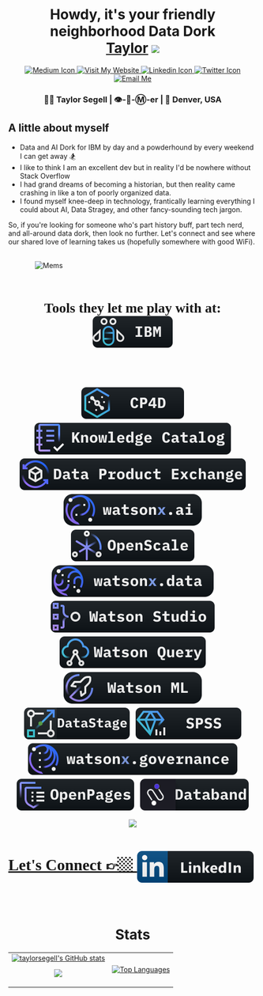 
<div align="center">
   <h1>Howdy, it's your friendly neighborhood Data Dork <br> <a href="https://hemant.codes">Taylor</a> <img src="https://media.giphy.com/media/hvRJCLFzcasrR4ia7z/giphy.gif" width="25px"> </h1>
</div>
<div align="center"><a href="https://taylorsegell.medium.com/">
                    <img style="width:3rem;height:3rem"  src="https://i.imgur.com/k5qW5Uq.png" alt="Medium Icon" />
                </a>
                <a href="http://www.taylorsegell.com">
                    <img src="https://i.imgur.com/UnyoheC.png" style="width:3rem;height:3rem"  alt="Visit My Website" />
                </a>
                <a href="http://www.linkedin.com/en/segell">
                    <img src="https://i.imgur.com/DyMt2KT.png" style="width:3rem;height:3rem"  alt="Linkedin Icon" />
                </a>
                <a href="https://www.github.com/taylorsegell">
                    <img src="https://i.imgur.com/XZUcc5Z.png" style="width:3rem;height:3rem" alt="Twitter Icon" />
                </a>
                <a href="mailto: taylorsegell@ibm.com">
                    <img src="https://i.imgur.com/QtaaljO.png" alt="Email Me" style="width:3rem;height:3rem" />
                </a>
</div>
<div align="center">
<h3>  👨🏻 Taylor Segell | 👁-🐝-Ⓜ️-er | 🗻 Denver, USA </h3>
</div>


 <h2>A little about myself</h2>
            <ul>
                <li>Data and AI Dork for IBM by day and a powderhound by every weekend I can get away 🏂 </li>
                <li>I like to think I am an excellent dev but in reality I'd be nowhere without Stack Overflow</li>
                <li>I had grand dreams of becoming a historian, but then reality came crashing in like a ton of poorly
                    organized data.</li>
                <li>I found myself knee-deep in technology, frantically learning everything I could about AI, Data
                    Stragey,
                    and other fancy-sounding tech jargon.</li>
            </ul>
            <p> So, if you're looking for someone who's part history buff, part tech nerd, and all-around data dork,
                then
                look no further. Let's connect and see where our shared love of learning takes us (hopefully somewhere
                with
                good WiFi).</p>
 

 
<br />
<a><img align="right" width="450px" alt="Mems" style="padding-bottom:1rem;" src="https://i.imgur.com/VsNWjGm.jpeg" /></a>



<!--  -->
 <h5 align="center">

  </h5>
 


<br />
<center>
<h3 style="font-family: 'IBM Plex Mono';font-size:1.75rem">Tools they let me play with at: <a href="https://www.ibm.com"> <img src="https://raw.githubusercontent.com/taylorsegell/icons/main/BEE.svg" alt="IBM" style="vertical-align:middle;"></a> </h3> </center>

<br>
<br>

<p align="center">
    <!-- For more icons please follow  https://github.com/MikeCodesDotNET/ColoredBadges -->
    <a href="https://www.ibm.com/products/cloud-pak-for-data">
        <img src="https://raw.githubusercontent.com/taylorsegell/icons/main/CPD.svg" alt="Cloud Pak for Data"
            style="vertical-align:top; margin:4px"></a>
    <a href="https://www.ibm.com/cloud/watson-knowledge-catalog">
        <img src="https://raw.githubusercontent.com/taylorsegell/icons/main/IKC.svg" alt="Watson Knowledge Catalog"
            style="vertical-align:top; margin:4px"></a>
    <a href="https://www.ibm.com/cloud/watson-knowledge-catalog">
        <img src="https://raw.githubusercontent.com/taylorsegell/icons/main/PDX.svg" alt="Data Product Exchange"
            style="vertical-align:top; margin:4px"></a>
    <a href="https://www.ibm.com/products/watsonx-ai">
        <img src="https://raw.githubusercontent.com/taylorsegell/icons/main/watsonxai.svg" alt="Master Data Management"
            style="vertical-align:top; margin:4px"></a>
    <a href="https://www.ibm.com/products/cloud-pak-for-data/watsonx-governance">
        <img src="https://raw.githubusercontent.com/taylorsegell/icons/main/OpenScale.svg" alt="AI Governance"
            style="vertical-align:top; margin:4px"></a>
    <a href="https://www.ibm.com/products/watsonx-data">
        <img src="https://raw.githubusercontent.com/taylorsegell/icons/main/watsonxdata.svg" alt="Data Replication"
            style="vertical-align:top; margin:4px"></a>
    <a href="https://www.ibm.com/cloud/watson-studio">
        <img src="https://raw.githubusercontent.com/taylorsegell/icons/main/WatsonStudio.svg" alt="Watson Studio"
            style="vertical-align:top; margin:4px"></a>
    <a href="https://www.ibm.com/products/watson-query?mhsrc=ibmsearch_a&mhq=Watson/query">
        <img src="https://raw.githubusercontent.com/taylorsegell/icons/main/WatsonQuery.svg" alt="Watson Query"
            style="vertical-align:top; margin:4px"></a>
    <a href="https://www.ibm.com/products/cloud-pak-for-data/data-science-mlops">
        <img src="https://raw.githubusercontent.com/taylorsegell/icons/main/WatsonML.svg" alt="Machine Learning"
            style="vertical-align:top; margin:4px"></a>
    <a href="https://www.ibm.com/products/datastage">
        <img src="https://raw.githubusercontent.com/taylorsegell/icons/main/DataStage.svg" alt="DataStage"
            style="vertical-align:top; margin:4px"></a>
    <a href="https://www.ibm.com/spss">
        <img src="https://raw.githubusercontent.com//taylorsegell/icons/main/SPSS.svg" alt="SPSS"
            style="vertical-align:top; margin:4px"></a>
    <a href="https://www.ibm.com/infosphere-optim">
        <img src="https://raw.githubusercontent.com/taylorsegell/icons/main/watsonxgov.svg" alt="Optim"
            style="vertical-align:top; margin:4px"></a>
    <a href="https://www.ibm.com/products/openpages-with-watson">
        <img src="https://raw.githubusercontent.com/taylorsegell/icons/main/OpenPages.svg" alt="OpenPages"
            style="vertical-align:top; margin:4px"></a>
    <a href="https://www.ibm.com/products/databand">
        <img src="https://raw.githubusercontent.com/taylorsegell/icons/main/Databand.svg" alt="Databand"
            style="vertical-align:top; margin:4px">
</p>
<p align="center">
    <img
        src="https://www.ibm.com/content/dam/connectedassets-adobe-cms/worldwide-content/creative-assets/s-migr/ul/g/56/71/watsonx-timeline-build.gif" />
</p>

<h3 style="font-family:'IBM Plex Mono';font-size:2rem;" > Let's Connect 👉🏼 <a href ='https://www.linkedin.com/en/segell'> <img src="https://raw.githubusercontent.com/MikeCodesDotNET/ColoredBadges/master/svg/social/linkedin.svg" style="vertical-align:middle;"></a></h3>
 
 
<!--
### - Blogs 🌱
-->
<!--
<p align="center">
  <a href="https://dev.to/hemant">
    <img src="https://raw.githubusercontent.com/8bithemant/8bithemant/master/svg/blogs/devto.svg"> 
  </a>
</p>
-->





<br />
<center><h1>Stats</h1></center>
<table>
<tr>
<td><center>
<a href="http://www.github.com/taylorsegell"><img src="https://github-readme-stats.vercel.app/api?username=taylorsegell&show_icons=true&hide=&count_private=true&title_color=B4CBBA&text_color=ffffff&icon_color=B4CBBA&bg_color=1b1b1b&hide_border=true&show_icons=true" alt="taylorsegell's GitHub stats" width=100% /></a>

<a href="http://www.github.com/taylorsegell"><img src="https://github-readme-streak-stats.herokuapp.com/?user=taylorsegell&stroke=ffffff&background=1b1b1b&ring=B4CBBA&fire=B4CBBA&currStreakNum=ffffff&currStreakLabel=B4CBBA&sideNums=ffffff&sideLabels=ffffff&dates=ffffff&hide_border=true" width=100% /></a>

</center></td>

<td>


<a href="https://github.com/taylorsegell" align="left"><img src="https://github-readme-stats.vercel.app/api/top-langs/?username=taylorsegell&langs_count=10&title_color=B4CBBA&text_color=ffffff&icon_color=B4CBBA&bg_color=1b1b1b&hide_border=true&locale=en&custom_title=Top%20%Languages" alt="Top Languages"  /></a>

</td>
</tr>
</table>
